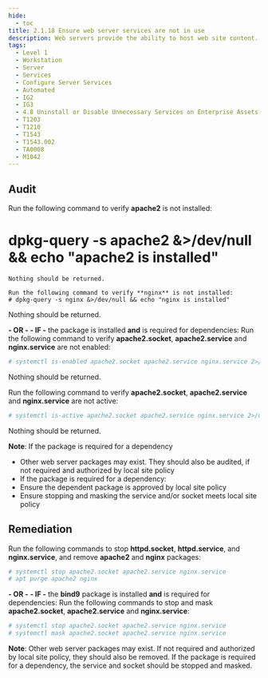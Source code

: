 ```yaml
---
hide:
  - toc
title: 2.1.18 Ensure web server services are not in use
description: Web servers provide the ability to host web site content.
tags:
  - Level 1
  - Workstation
  - Server
  - Services
  - Configure Server Services
  - Automated
  - IG2
  - IG3
  - 4.8 Uninstall or Disable Unnecessary Services on Enterprise Assets and Software
  - T1203
  - T1210
  - T1543
  - T1543.002
  - TA0008
  - M1042
---
```


## Audit
Run the following command to verify **apache2** is not installed:
# dpkg-query -s apache2 &>/dev/null && echo "apache2 is installed"
```
Nothing should be returned.

Run the following command to verify **nginx** is not installed:
# dpkg-query -s nginx &>/dev/null && echo "nginx is installed"
```
Nothing should be returned.

**- OR -**
**- IF -** the package is installed **and** is required for dependencies:
Run the following command to verify **apache2.socket**, **apache2.service** and **nginx.service** are not enabled:
```bash
# systemctl is-enabled apache2.socket apache2.service nginx.service 2>/dev/null | grep 'enabled'
```
Nothing should be returned.

Run the following command to verify **apache2.socket**, **apache2.service** and **nginx.service** are not active:
```bash
# systemctl is-active apache2.socket apache2.service nginx.service 2>/dev/null | grep '^active'
```
Nothing should be returned.

**Note**: If the package is required for a dependency
- Other web server packages may exist. They should also be audited, if not required and authorized by local site policy
- If the package is required for a dependency:
 - Ensure the dependent package is approved by local site policy
 - Ensure stopping and masking the service and/or socket meets local site policy 


## Remediation
Run the following commands to stop **httpd.socket**, **httpd.service**, and **nginx.service**, and remove **apache2** and **nginx** packages:
```bash
# systemctl stop apache2.socket apache2.service nginx.service
# apt purge apache2 nginx
```

**- OR -**
**- IF -** the **bind9** package is installed **and** is required for dependencies:
Run the following commands to stop and mask **apache2.socket**, **apache2.service** and **nginx.service**:
```bash
# systemctl stop apache2.socket apache2.service nginx.service
# systemctl mask apache2.socket apache2.service nginx.service
```

**Note**: Other web server packages may exist. If not required and authorized by local site policy, they should also be removed. If the package is required for a dependency, the service and socket should be stopped and masked.
